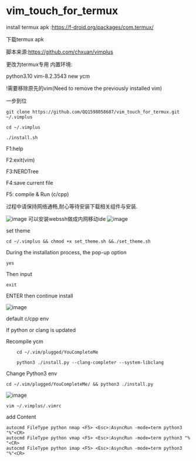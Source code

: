 # vim_touch_for_termux
install termux apk :https://f-droid.org/packages/com.termux/

下载termux apk

脚本来源:https://github.com/chxuan/vimplus

更改为termux专用
内置环境:

python3.10   vim-8.2.3543  new ycm

!需要移除原先的vim(Need to remove the previously installed vim)

一步到位

    git clone https://github.com/QQ1598058687/vim_touch_for_termux.git ~/.vimplus

    cd ~/.vimplus

    ./install.sh

F1:help

F2:exit(vim)

F3:NERDTree

F4:save current file

F5: compile & Run (c/cpp)

过程中请保持网络通畅,耐心等待安装下载相关组件与安装.

![image](https://github.com/QQ1598058687/vim_touch_for_termux/blob/main/demo.gif)
可以安装webssh做成内网移动ide
![image](https://github.com/QQ1598058687/vim_touch_for_termux/blob/main/Mobile%20ide.gif)

set theme

    cd ~/.vimplus && chmod +x set_theme.sh &&./set_theme.sh

During the installation process, the pop-up option 

    yes

Then input 

    exit

ENTER then continue install

![image](https://github.com/QQ1598058687/vim_touch_for_termux/blob/main/Screenshot_2021-10-27-06-12-46-934_com.termux.png)


default c/cpp env

If python or clang is updated

Recompile ycm

        cd ~/.vim/plugged/YouCompleteMe
        
        python3 ./install.py --clang-completer --system-libclang

Change Python3 env

    cd ~/.vim/plugged/YouCompleteMe/ && python3 ./install.py

![image](https://github.com/QQ1598058687/vim_touch_for_termux/blob/main/Screenshot_2021-10-21-19-47-50-079_com.termux.png)

    vim ~/.vimplus/.vimrc

add Content

    autocmd FileType python nmap <F5> <Esc>:AsyncRun -mode=term python3 "%"<CR>
    autocmd FileType python vmap <F5> <Esc>:AsyncRun -mode=term python3 "% "<CR>
    autocmd FileType python imap <F5> <Esc>:AsyncRun -mode=term python3 "%"<CR>
    
    
